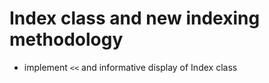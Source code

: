 # Index class and new indexing methodology



* implement `<<` and informative display of Index class

